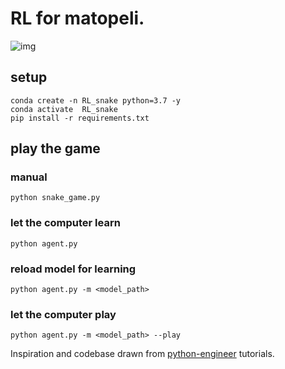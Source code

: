 # RL for matopeli.

![img](/extra/shot.png?raw=true "example")


## setup
```
conda create -n RL_snake python=3.7 -y 
conda activate  RL_snake 
pip install -r requirements.txt
```

## play the game 
### manual
```
python snake_game.py
```

### let the computer learn
```
python agent.py
```

### reload model for learning
```
python agent.py -m <model_path>
```
### let the computer play
```
python agent.py -m <model_path> --play
```

Inspiration and codebase drawn from [python-engineer](https://github.com/python-engineer/snake-ai-pytorch) tutorials.